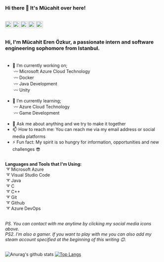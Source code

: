 ### Hi there 👋 It's Mücahit over here! 
 
 <br/>

<a href="https://www.linkedin.com/in/m%C3%BCcahit-eren-%C3%B6zkur-568475177/">
  <img align="left" alt="Mücahit's Linkedin" width="22px" src="https://cdn.jsdelivr.net/npm/simple-icons@v3/icons/linkedin.svg" />
</a>
<a href="https://www.instagram.com/mucahiterenozkur/">
  <img align="left" alt="Mücahit's Instagram" width="22px" src="https://cdn.jsdelivr.net/npm/simple-icons@v3/icons/instagram.svg" />
</a>
<a href="https://www.facebook.com/mucahiteren.ozkur">
  <img align="left" alt="Mücahit's Facebook" width="22px" src="https://cdn.jsdelivr.net/npm/simple-icons@v3/icons/facebook.svg" />
</a>
<a href="https://discord.gg/gR8HXM">
  <img align="left" alt="Mücahit's Discord" width="22px" src="https://cdn.jsdelivr.net/npm/simple-icons@v3/icons/discord.svg" />
</a>
<a href="https://steamcommunity.com/profiles/76561198164201767">
  <img align="left" alt="Mücahit's Steam" width="22px" src="https://cdn.jsdelivr.net/npm/simple-icons@v3/icons/steam.svg" />
</a> <br>

<br />


<!--
**mucahiterenozkur/mucahiterenozkur** is a ✨ _special_ ✨ repository because its `README.md` (this file) appears on your GitHub profile.
-->

### Hi, I'm Mücahit Eren Özkur, a passionate intern and software engineering sophomore from Istanbul.<br><br>


- 🔭 I’m currently working on;<br> 
     &nbsp;〰 Microsoft Azure Cloud Technology<br>
     &nbsp;〰 Docker <br>
     &nbsp;〰 Java Development<br>
     &nbsp;〰 Unity<br><br>
- 🌱 I’m currently learning;<br>
     &nbsp;〰 Azure Cloud Technology<br>
     &nbsp;〰 Game Development<br><br>
- 💬 Ask me about anything and we try to make it together
- 📫 How to reach me: You can reach me via my email address or social media platforms
- ⚡ Fun fact: My spirit is so hungry for information, opportunities and new challenges 😎 <br><br>

**Languages and Tools that I'm Using:** <br>
&nbsp;➰ Microsoft Azure<br>
&nbsp;➰ Visual Studio Code<br>
&nbsp;➰ Java <br>
&nbsp;➰ C<br>
&nbsp;➰ C++<br>
&nbsp;➰ Git<br>
&nbsp;➰ Github<br>
&nbsp;➰ Azure DevOps<br><br>

<i>PS.  You can contact with me anytime by clicking my social media icons above.</i><br />
<i>PS2. I'm also a gamer. If you want to play with me you can also add my steam account specified at the beginning of this writing 😊.</i><br /><br>



![Anurag's github stats](https://github-readme-stats.vercel.app/api?username=mucahiterenozkur&show_icons=true&theme=radical)
[![Top Langs](https://github-readme-stats.vercel.app/api/top-langs/?username=mucahiterenozkur&show_icons=true&theme=radical)](https://github.com/anuraghazra/github-readme-stats)



